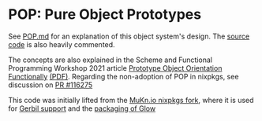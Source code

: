 # POP: Pure Object Prototypes

See [POP.md](POP.md) for an explanation of this object system's design.
The [source code](POP.nix) is also heavily commented.

The concepts are also explained in the Scheme and Functional Programming Workshop 2021 article
[Prototype Object Orientation Functionally](https://github.com/metareflection/poof)
[(PDF)](http://fare.tunes.org/files/cs/poof.pdf).
Regarding the non-adoption of POP in nixpkgs, see discussion on
[PR #116275](https://github.com/NixOS/nixpkgs/pull/116275)

This code was initially lifted from the [MuKn.io nixpkgs fork](https://github.com/MuKnIO/nixpkgs/blob/devel/lib/pop.nix), where it is used for [Gerbil support](https://github.com/MuKnIO/nixpkgs/blob/devel/pkgs/development/compilers/gerbil/gerbil-support.nix) and the [packaging of Glow](https://gitlab.com/mukn/glow/-/blob/master/pkgs.nix)
